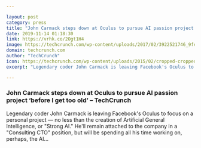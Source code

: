 ```yaml
---

layout: post
category: press
title: "John Carmack steps down at Oculus to pursue AI passion project ‘before I get too old’"
date: 2019-11-14 01:18:30
link: https://vrhk.co/2Ogt1H4
image: https://techcrunch.com/wp-content/uploads/2017/02/3922521746_9fef6fdf93_b.jpg?w=598
domain: techcrunch.com
author: "TechCrunch"
icon: https://techcrunch.com/wp-content/uploads/2015/02/cropped-cropped-favicon-gradient.png?w=180
excerpt: "Legendary coder John Carmack is leaving Facebook's Oculus to focus on a personal project — no less than the creation of Artificial General Intelligence, or \"Strong AI.\" He'll remain attached to the company in a \"Consulting CTO\" position, but will be spending all his time working on, perhaps, the AI…"

---
```


### John Carmack steps down at Oculus to pursue AI passion project ‘before I get too old’ – TechCrunch

Legendary coder John Carmack is leaving Facebook's Oculus to focus on a personal project — no less than the creation of Artificial General Intelligence, or "Strong AI." He'll remain attached to the company in a "Consulting CTO" position, but will be spending all his time working on, perhaps, the AI…